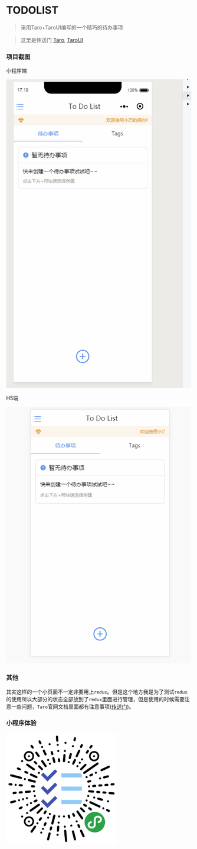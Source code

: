 # TODOLIST
> 采用Taro+TaroUI编写的一个精巧的待办事项

> 这里是传送门 [Taro](https://taro.aotu.io/), [TaroUI](https://taro-ui.aotu.io/#/)


### 项目截图
<div>
  <p>小程序端</p>
  <img src="./src/img/gif.gif" title='小程序演示'/>
  <p>H5端</p>
  <img src="./src/img/h5.gif" title='H5演示'/>
</div>

### 其他
其实这样的一个小页面不一定非要用上`redux`。但是这个地方我是为了测试`redux`的使用所以大部分的状态全部放到了`redux`里面进行管理，但是使用的时候需要注意一些问题，`Taro`官网文档里面都有注意事项([传送门](https://nervjs.github.io/taro/docs/best-practice.html))。

### 小程序体验
<img src="./src/img/qrcode.jpg" title='H5演示' width='300'/>
